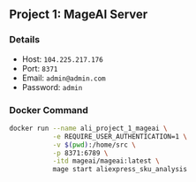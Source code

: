 ## Project 1: MageAI Server

### Details

- Host: `104.225.217.176`
- Port: `8371`
- Email: `admin@admin.com`
- Password: `admin`

### Docker Command

```bash
docker run --name ali_project_1_mageai \
           -e REQUIRE_USER_AUTHENTICATION=1 \
           -v $(pwd):/home/src \
           -p 8371:6789 \
           -itd mageai/mageai:latest \
           mage start aliexpress_sku_analysis
```
